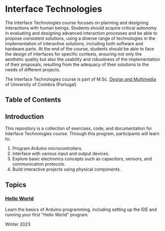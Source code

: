 # Interface Technologies 



The Interface Technologies course focuses on planning and designing interactions with human beings. Students should
acquire critical autonomy in evaluating and designing advanced interaction processes and be able to propose consistent
solutions, using a diverse range of technologies in the implementation of interactive solutions, including both software
and hardware parts. At the end of the course, students should be able to face the design of interfaces for specific
contexts, ensuring not only the aesthetic quality but also the usability and robustness of the implementation of their
proposals, resulting from the adequacy of their solutions to the needs of different projects.

The Interface Technologies course is part of M.Sc. [Design and Multimedia](https://dm.dei.uc.pt/) of University of Coimbra (Portugal)

## Table of Contents

## Introduction
This repository is a collection of exercises, code, and documentation for Interface Technologies course. Through this program, participants will learn to:

1. Program Arduino microcontrollers.
2. Interface with various input and output devices. 
3. Explore basic electronics concepts such as capacitors, sensors, and communication protocols. 
4. Build interactive projects using physical components.

## Topics
### [Hello World](/1-Hello-World)
Learn the basics of Arduino programming, including setting up the IDE and running your first "Hello World" program.


Winter 2023